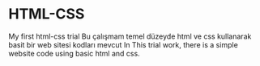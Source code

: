 # HTML-CSS
My first html-css trial
Bu çalışmam temel düzeyde html ve css kullanarak basit bir web sitesi kodları mevcut
In This trial work, there is a simple website code using basic html and css.
